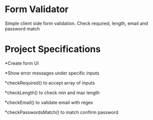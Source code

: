 # Form Validator 

Simple client side form validation. Check required, length, email and password match

# Project Specifications

*Create form UI

*Show error messages under specific inputs

*checkRequired() to accept array of inputs

*checkLength() to check min and max length

*checkEmail() to validate email with regex

*checkPasswordsMatch() to match confirm password
